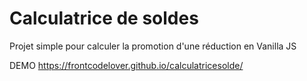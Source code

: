 # Calculatrice de soldes

Projet simple pour calculer la promotion d'une réduction en Vanilla JS

DEMO
https://frontcodelover.github.io/calculatricesolde/
